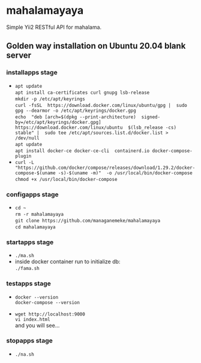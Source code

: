 # mahalamayaya

Simple Yii2 RESTful API for mahalama.

## Golden way installation on Ubuntu 20.04 blank server

### installapps stage

- `apt update`  
    `apt install ca-certificates curl gnupg lsb-release`  
    `mkdir -p /etc/apt/keyrings`  
    `curl -fsSL 
    https://download.docker.com/linux/ubuntu/gpg | 
    sudo gpg --dearmor -o /etc/apt/keyrings/docker.gpg`  
    `echo 
    "deb [arch=$(dpkg --print-architecture) 
    signed-by=/etc/apt/keyrings/docker.gpg] 
    https://download.docker.com/linux/ubuntu 
    $(lsb_release -cs) stable" | 
    sudo tee /etc/apt/sources.list.d/docker.list > 
    /dev/null`  
    `apt update`  
    `apt install docker-ce docker-ce-cli 
    containerd.io docker-compose-plugin`  
- `curl -L 
  "https://github.com/docker/compose/releases/download/1.29.2/docker-compose-$(uname -s)-$(uname -m)" 
  -o /usr/local/bin/docker-compose`  
    `chmod +x /usr/local/bin/docker-compose`  

### configapps stage

- `cd ~`  
    `rm -r mahalamayaya`  
    `git clone https://github.com/managanemeke/mahalamayaya`  
    `cd mahalamayaya`

### startapps stage

- `./ma.sh`
- inside docker container run to initialize db:  
    `./fama.sh`

### testapps stage

- `docker --version`  
    `docker-compose --version`

- `wget http://localhost:9000`  
    `vi index.html`  
    and you will see...

### stopapps stage

- `./na.sh`

